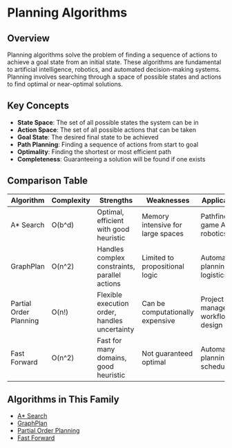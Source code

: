 # Planning Algorithms

## Overview
Planning algorithms solve the problem of finding a sequence of actions to achieve a goal state from an initial state. These algorithms are fundamental to artificial intelligence, robotics, and automated decision-making systems. Planning involves searching through a space of possible states and actions to find optimal or near-optimal solutions.

## Key Concepts
- **State Space**: The set of all possible states the system can be in
- **Action Space**: The set of all possible actions that can be taken
- **Goal State**: The desired final state to be achieved
- **Path Planning**: Finding a sequence of actions from start to goal
- **Optimality**: Finding the shortest or most efficient path
- **Completeness**: Guaranteeing a solution will be found if one exists

## Comparison Table
| Algorithm | Complexity | Strengths | Weaknesses | Applications |
|-----------|------------|-----------|------------|--------------|
| A* Search | O(b^d) | Optimal, efficient with good heuristic | Memory intensive for large spaces | Pathfinding, game AI, robotics |
| GraphPlan | O(n^2) | Handles complex constraints, parallel actions | Limited to propositional logic | Automated planning, logistics |
| Partial Order Planning | O(n!) | Flexible execution order, handles uncertainty | Can be computationally expensive | Project management, workflow design |
| Fast Forward | O(n^2) | Fast for many domains, good heuristic | Not guaranteed optimal | Automated planning, scheduling |

## Algorithms in This Family
- [A* Search](../algorithms/planning/a-star-search.md)
- [GraphPlan](../algorithms/planning/graphplan.md)
- [Partial Order Planning](../algorithms/planning/partial-order-planning.md)
- [Fast Forward](../algorithms/planning/fast-forward.md)
